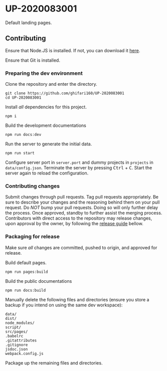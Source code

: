 # UP-2020083001

Default landing pages.

## Contributing

Ensure that Node.JS is installed. If not, you can download it [here](https://nodejs.org/en/).

Ensure that Git is installed.

### Preparing the dev environment

Clone the repository and enter the directory.

``` shell
git clone https://github.com/ghifari160/UP-2020083001
cd UP-2020083001
```

Install _all_ dependencies for this project.

``` shell
npm i
```

Build the development documentations

``` shell
npm run docs:dev
```

Run the server to generate the initial data.

``` shell
npm run start
```

Configure server port in `server.port` and dummy projects in `projects` in `data/config.json`.
Terminate the server by pressing <kbd>Ctrl</kbd> + <kbd>C</kbd>. Start the server again to reload the
configuration.

### Contributing changes

Submit changes through pull requests. Tag pull requests appropriately. Be sure to describe your
changes and the reasoning behind them on your pull request. Do _NOT_ bump your pull requests. Doing
so will only further delay the process. Once approved, standby to further assist the merging process.
Contributors with direct access to the repository may release changes, upon approval by the owner, by
following the [release guide](#packaging-for-release) bellow.

### Packaging for release

Make sure _all_ changes are committed, pushed to origin, and approved for release.

Build default pages.

``` shell
npm run pages:build
```

Build the public documentations

``` shell
npm run docs:build
```

Manually delete the following files and directories (ensure you store a backup if you intend on using the same dev workspace):

``` text
data/
dist/
node_modules/
script/
src/pages/
.babelrc
.gitattributes
.gitignore
jsdoc.json
webpack.config.js
```

Package up the remaining files and directories.
